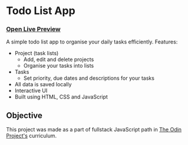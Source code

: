 # Todo List App

### [Open Live Preview](https://jnDhruv.github.io/odin-todo-list/)

A simple todo list app to organise your daily tasks efficiently.
Features:

- Project (task lists)
  - Add, edit and delete projects
  - Organise your tasks into lists
- Tasks
  - Set priority, due dates and descriptions for your tasks
- All data is saved locally
- Interactive UI
- Built using HTML, CSS and JavaScript

## Objective

This project was made as a part of fullstack JavaScript path in [The Odin Project's](https://theodinproject.com/) curriculum.
